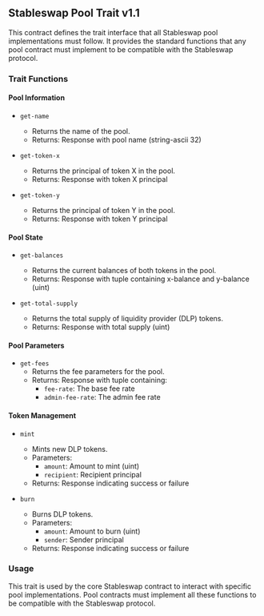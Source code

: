 ## Stableswap Pool Trait v1.1

This contract defines the trait interface that all Stableswap pool implementations must follow. It provides the standard functions that any pool contract must implement to be compatible with the Stableswap protocol.

### Trait Functions

#### Pool Information

- `get-name`
  - Returns the name of the pool.
  - Returns: Response with pool name (string-ascii 32)

- `get-token-x`
  - Returns the principal of token X in the pool.
  - Returns: Response with token X principal

- `get-token-y`
  - Returns the principal of token Y in the pool.
  - Returns: Response with token Y principal

#### Pool State

- `get-balances`
  - Returns the current balances of both tokens in the pool.
  - Returns: Response with tuple containing x-balance and y-balance (uint)

- `get-total-supply`
  - Returns the total supply of liquidity provider (DLP) tokens.
  - Returns: Response with total supply (uint)

#### Pool Parameters

- `get-fees`
  - Returns the fee parameters for the pool.
  - Returns: Response with tuple containing:
    - `fee-rate`: The base fee rate
    - `admin-fee-rate`: The admin fee rate

#### Token Management

- `mint`
  - Mints new DLP tokens.
  - Parameters:
    - `amount`: Amount to mint (uint)
    - `recipient`: Recipient principal
  - Returns: Response indicating success or failure

- `burn`
  - Burns DLP tokens.
  - Parameters:
    - `amount`: Amount to burn (uint)
    - `sender`: Sender principal
  - Returns: Response indicating success or failure

### Usage

This trait is used by the core Stableswap contract to interact with specific pool implementations. Pool contracts must implement all these functions to be compatible with the Stableswap protocol.
